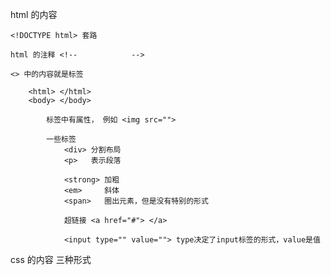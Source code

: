 html 的内容

```
<!DOCTYPE html> 套路

html 的注释 <!--            -->

<> 中的内容就是标签

    <html> </html>
    <body> </body>

        标签中有属性， 例如 <img src="">

        一些标签
            <div> 分割布局
            <p>   表示段落

            <strong> 加粗
            <em>     斜体
            <span>   圈出元素，但是没有特别的形式

            超链接 <a href="#"> </a>

            <input type="" value=""> type决定了input标签的形式，value是值
```

css 的内容 三种形式

# <style>
            h1 {</p>
<pre><code>        }
    &lt;/style&gt;
    &lt;link &gt;    外部文件

元素标签加 id 或 class 进行区分
    id-h1-logo  id的格式
    gua-title   class的格式

页面布局
    1\. 盒模型  margin / padding / border / content
    2\. inline / block / inline-block
    3\. flex
    4\. float

    利用flex形成的简单三栏布局
    &lt;!DOCTYPE html&gt;
    &lt;html&gt;
        &lt;head&gt;
            &lt;meta charset=&quot;utf-8&quot;&gt;
            &lt;title&gt;三栏布局&lt;/title&gt;
        &lt;/head&gt;
        &lt;style media=&quot;screen&quot;&gt;
            div {
                outline: 1px dashed red;
            }
            .container {
        display: flex;
        width: 80%;
        margin: 0 auto;
    }
    .leftsidebar {
        flex-grow: 1;
    }
    .content {
        flex-grow: 5;
    }
    .rightsidebar {
        flex-grow: 1;
    }
        &lt;/style&gt;
        &lt;body&gt;
            &lt;div class=&quot;header&quot;&gt;
                导航栏
            &lt;/div&gt;
            &lt;div class=&quot;container&quot;&gt;
                &lt;div class=&quot;leftsidebar&quot;&gt;
                    左栏
                &lt;/div&gt;
                &lt;div class=&quot;content&quot;&gt;
                    内容
                &lt;/div&gt;
                &lt;div class=&quot;rightsidebar&quot;&gt;
                    右栏
                &lt;/div&gt;
            &lt;/div&gt;
            &lt;div class=&quot;footer&quot;&gt;
                低栏
            &lt;/div&gt;
        &lt;/body&gt;
    &lt;/html&gt;
</code></pre></style>

